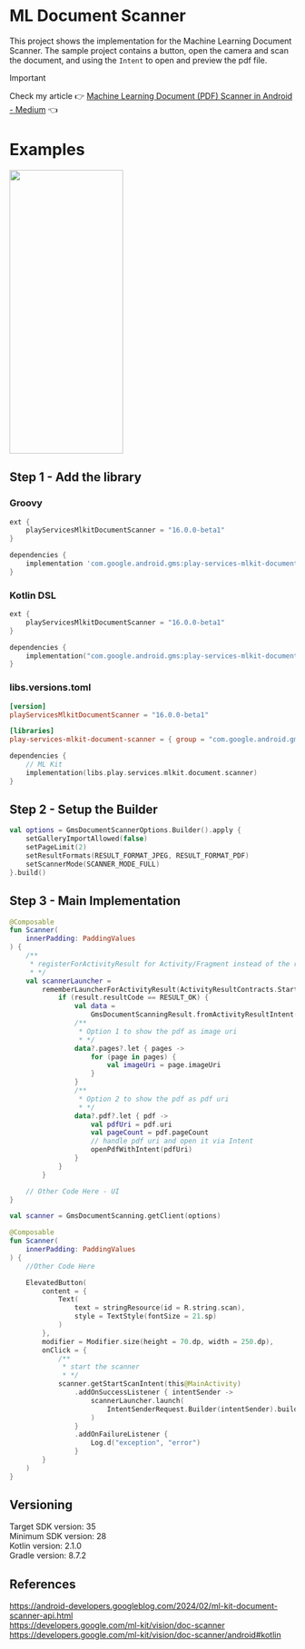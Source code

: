 # ML Document Scanner

This project shows the implementation for the Machine Learning Document Scanner. The sample project
contains a button, open the camera and scan the document, and using the `Intent` to open and preview
the pdf
file. <br />

> [!IMPORTANT]  
> Check my article :point_right: [Machine Learning Document (PDF) Scanner in Android - Medium]() :point_left: <br />

# Examples
<p align="left">
  <a title="simulator_image"><img src="examples/example_gif.gif" height="500" width="200"></a>
</p>

## Step 1 - Add the library

### Groovy

```groovy
ext {
    playServicesMlkitDocumentScanner = "16.0.0-beta1"
}

dependencies {
    implementation 'com.google.android.gms:play-services-mlkit-document-scanner:$playServicesMlkitDocumentScanner'
}
```

### Kotlin DSL

```kotlin
ext {
    playServicesMlkitDocumentScanner = "16.0.0-beta1"
}

dependencies {
    implementation("com.google.android.gms:play-services-mlkit-document-scanner:$playServicesMlkitDocumentScanner")
}
```

### libs.versions.toml

```toml
[version]
playServicesMlkitDocumentScanner = "16.0.0-beta1"

[libraries]
play-services-mlkit-document-scanner = { group = "com.google.android.gms", name = "play-services-mlkit-document-scanner", version.ref = "playServicesMlkitDocumentScanner" }
```

```kotlin
dependencies {
    // ML Kit
    implementation(libs.play.services.mlkit.document.scanner)
}
```

## Step 2 - Setup the Builder

```kotlin
val options = GmsDocumentScannerOptions.Builder().apply {
    setGalleryImportAllowed(false)
    setPageLimit(2)
    setResultFormats(RESULT_FORMAT_JPEG, RESULT_FORMAT_PDF)
    setScannerMode(SCANNER_MODE_FULL)
}.build()
```

## Step 3 - Main Implementation

```kotlin
@Composable
fun Scanner(
    innerPadding: PaddingValues
) {
    /**
     * registerForActivityResult for Activity/Fragment instead of the rememberLauncherForActivityResult (For Compose)
     * */
    val scannerLauncher =
        rememberLauncherForActivityResult(ActivityResultContracts.StartIntentSenderForResult()) { result ->
            if (result.resultCode == RESULT_OK) {
                val data =
                    GmsDocumentScanningResult.fromActivityResultIntent(result.data)
                /**
                 * Option 1 to show the pdf as image uri
                 * */
                data?.pages?.let { pages ->
                    for (page in pages) {
                        val imageUri = page.imageUri
                    }
                }
                /**
                 * Option 2 to show the pdf as pdf uri
                 * */
                data?.pdf?.let { pdf ->
                    val pdfUri = pdf.uri
                    val pageCount = pdf.pageCount
                    // handle pdf uri and open it via Intent
                    openPdfWithIntent(pdfUri)
                }
            }
        }

    // Other Code Here - UI
}
```

```kotlin
val scanner = GmsDocumentScanning.getClient(options)
```

```kotlin
@Composable
fun Scanner(
    innerPadding: PaddingValues
) {
    //Other Code Here

    ElevatedButton(
        content = {
            Text(
                text = stringResource(id = R.string.scan),
                style = TextStyle(fontSize = 21.sp)
            )
        },
        modifier = Modifier.size(height = 70.dp, width = 250.dp),
        onClick = {
            /**
             * start the scanner
             * */
            scanner.getStartScanIntent(this@MainActivity)
                .addOnSuccessListener { intentSender ->
                    scannerLauncher.launch(
                        IntentSenderRequest.Builder(intentSender).build()
                    )
                }
                .addOnFailureListener {
                    Log.d("exception", "error")
                }
        }
    )
}
```

## Versioning

Target SDK version: 35 <br />
Minimum SDK version: 28 <br />
Kotlin version: 2.1.0 <br />
Gradle version: 8.7.2 <br />

## References

https://android-developers.googleblog.com/2024/02/ml-kit-document-scanner-api.html <br />
https://developers.google.com/ml-kit/vision/doc-scanner <br />
https://developers.google.com/ml-kit/vision/doc-scanner/android#kotlin <br />